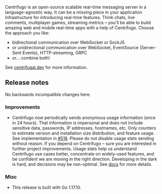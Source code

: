 Centrifugo is an open-source scalable real-time messaging server in a language-agnostic way. It can be a missing piece in your application infrastructure for introducing real-time features. Think chats, live comments, multiplayer games, streaming metrics – you'll be able to build amazing web and mobile real-time apps with a help of Centrifugo. Choose the approach you like:

* bidirectional communication over WebSocket or SockJS
* or unidirectional communication over WebSocket, EventSource (Server-Sent Events), HTTP-streaming, GRPC
* or... combine both!

See [centrifugal.dev](https://centrifugal.dev/) for more information.

## Release notes

No backwards incompatible changes here.

### Improvements

* Centrifugo now periodically sends anonymous usage information (once in 24 hours). That information is impersonal and does not include sensitive data, passwords, IP addresses, hostnames, etc. Only counters to estimate version and installation size distribution, and feature usage. See implementation in [#516](https://github.com/centrifugal/centrifugo/pull/516). Please do not disable usage stats sending without reason. If you depend on Centrifugo – sure you are interested in further project improvements. Usage stats help us understand Centrifugo use cases better, concentrate on widely-used features, and be confident we are moving in the right direction. Developing in the dark is hard, and decisions may be non-optimal. See [docs](https://centrifugal.dev/docs/next/server/configuration#anonymous-usage-stats) for more details.

### Misc

* This release is built with Go 1.17.10.
